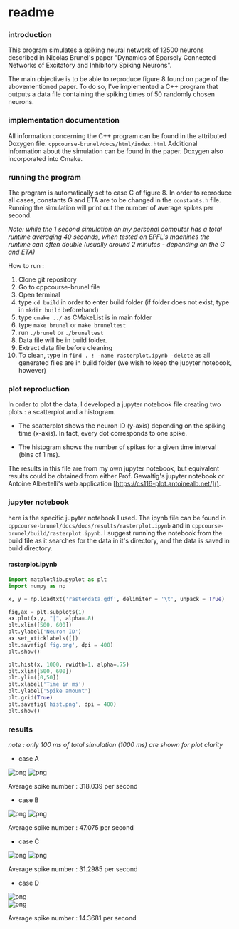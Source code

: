 # readme
### introduction
This program simulates a spiking neural network of 12500 neurons described in Nicolas Brunel's paper "Dynamics of Sparsely Connected Networks of Excitatory and Inhibitory Spiking Neurons".

The main objective is to be able to reproduce figure 8 found on page of the abovementioned paper. To do so, I've implemented a C++ program that outputs a data file containing the spiking times of 50 randomly chosen neurons.

### implementation documentation
All information concerning the C++ program can be found in the attributed Doxygen file. `cppcourse-brunel/docs/html/index.html` Additional information about the simulation can be found in the paper.
Doxygen also incorporated into Cmake.

### running the program
The program is automatically set to case C of figure 8. In order to reproduce all cases, constants G and ETA are to be changed in the `constants.h` file. Running the simulation will print out the number of average spikes per second. 

*Note: while the 1 second simulation on my personal computer has a total runtime averaging 40 seconds, when tested on EPFL's machines the runtime can often double (usually around 2 minutes - depending on the G and ETA)*

How to run :

1. Clone git repository
2. Go to cppcourse-brunel file
3. Open terminal
4. type `cd build` in order to enter build folder (if folder does not exist, type in `mkdir build` beforehand)
5. type `cmake ../` as CMakeList is in main folder
6. type `make brunel` or `make bruneltest`
7. run `./brunel` or `./bruneltest`
8. Data file will be in build folder.
9. Extract data file before cleaning
10. To clean, type in `find . ! -name rasterplot.ipynb -delete` as all generated files are in build folder (we wish to keep the jupyter notebook, however)

### plot reproduction
In order to plot the data, I developed a jupyter notebook file creating two plots : a scatterplot and a histogram.

* The scatterplot shows the neuron ID (y-axis) depending on the spiking time (x-axis). In fact, every dot corresponds to one spike.

* The histogram shows the number of spikes for a given time interval (bins of 1 ms).

The results in this file are from my own jupyter notebook, but equivalent results could be obtained from either Prof. Gewaltig's jupyter notebook or Antoine Albertelli's web application [https://cs116-plot.antoinealb.net/]().

### jupyter notebook

here is the specific jupyter notebook I used. The ipynb file can be found in `cppcourse-brunel/docs/docs/results/rasterplot.ipynb` and in `cppcourse-brunel/build/rasterplot.ipynb`. I suggest running the notebook from the build file as it searches for the data in it's directory, and the data is saved in build directory.

#### rasterplot.ipynb


 
```python
import matplotlib.pyplot as plt
import numpy as np
```


```python
x, y = np.loadtxt('rasterdata.gdf', delimiter = '\t', unpack = True)
```


```python
fig,ax = plt.subplots(1)
ax.plot(x,y, "|", alpha=.8)
plt.xlim([500, 600])
plt.ylabel('Neuron ID')
ax.set_xticklabels([])
plt.savefig('fig.png', dpi = 400)
plt.show()
```
```python
plt.hist(x, 1000, rwidth=1, alpha=.75)
plt.xlim([500, 600])
plt.ylim([0,50])
plt.xlabel('Time in ms')
plt.ylabel('Spike amount')
plt.grid(True)
plt.savefig('hist.png', dpi = 400)
plt.show()
```

### results
*note : only 100 ms of total simulation (1000 ms) are shown for plot clarity*

* case A

![png](docs/results/figA.png) 
![png](docs/results/histA.png)

Average spike number : 318.039 per second

* case B

![png](docs/results/figB.png)
![png](docs/results/histB.png)

Average spike number : 47.075 per second

* case C

![png](docs/results/figC.png) 
![png](docs/results/histC.png) 

Average spike number : 31.2985 per second

* case D

![png](docs/results/figD.png)  
![png](docs/results/histD.png)  

Average spike number : 14.3681 per second
